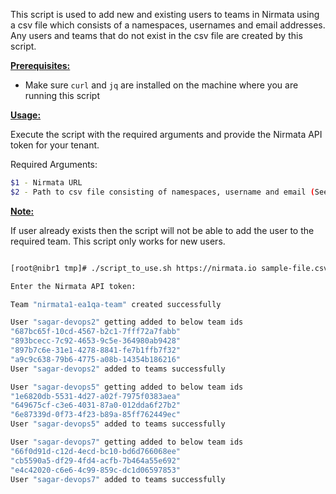 This script is used to add new and existing users to teams in Nirmata using a csv file which consists of a namespaces, usernames and email addresses. Any users and teams that do not exist in the csv file are created by this script.

<ins>**Prerequisites:**</ins>

- Make sure `curl` and `jq` are installed on the machine where you are running this script

<ins>**Usage:**</ins>

Execute the script with the required arguments and provide the Nirmata API token for your tenant. 

Required Arguments:
```sh
$1 - Nirmata URL
$2 - Path to csv file consisting of namespaces, username and email (See example csv file for reference)

```

<ins>**Note:**</ins> 

If user already exists then the script will not be able to add the user to the required team. This script only works for new users.

```sh

[root@nibr1 tmp]# ./script_to_use.sh https://nirmata.io sample-file.csv

Enter the Nirmata API token:

Team "nirmata1-ea1qa-team" created successfully

User "sagar-devops2" getting added to below team ids
"687bc65f-10cd-4567-b2c1-7fff72a7fabb"
"893bcecc-7c92-4653-9c5e-364980ab9428"
"897b7c6e-31e1-4278-8841-fe7b1ffb7f32"
"a9c9c638-79b6-4775-a08b-14354b186216"
User "sagar-devops2" added to teams successfully

User "sagar-devops5" getting added to below team ids
"1e6820db-5531-4d27-a02f-7975f0383aea"
"649675cf-c3e6-4031-87a0-012dda6f27b2"
"6e87339d-0f73-4f23-b89a-85ff762449ec"
User "sagar-devops5" added to teams successfully

User "sagar-devops7" getting added to below team ids
"66f0d91d-c12d-4ecd-bc10-bd6d766068ee"
"cb5590a5-df29-4fd4-acfb-7b464a55e692"
"e4c42020-c6e6-4c99-859c-dc1d06597853"
User "sagar-devops7" added to teams successfully



```

